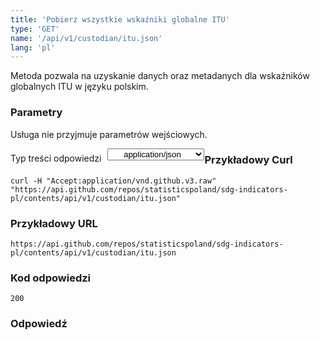 ```yaml
---
title: 'Pobierz wszystkie wskaźniki globalne ITU'
type: 'GET'
name: '/api/v1/custodian/itu.json'
lang: 'pl'
---
```


Metoda pozwala na uzyskanie danych oraz metadanych dla wskaźników globalnych ITU w języku polskim.

### Parametry

<p>Usługa nie przyjmuje parametrów wejściowych.</p>

<p style='float:left;margin-top: 7px;'>Typ treści odpowiedzi</p>
<select style='float:left;padding: 0px 15px;width: 155px;margin-left: 10px;text-align-last: center;'>
  <option>application/json</option>
</select>

<div id='example1'>

<h3 id="przykładowy-curl">Przykładowy Curl</h3>

<p><code class="highlighter-rouge">curl -H "Accept:application/vnd.github.v3.raw" "https://api.github.com/repos/statisticspoland/sdg-indicators-pl/contents/api/v1/custodian/itu.json"</code></p>

<h3 id="przykładowy-url">Przykładowy URL</h3>

<p><code class="highlighter-rouge">https://api.github.com/repos/statisticspoland/sdg-indicators-pl/contents/api/v1/custodian/itu.json</code></p>

<h3 id="przykładowy-kod-odpowiedzi">Kod odpowiedzi</h3>

<p><code class="highlighter-rouge">200</code></p>

<h3 id="przykładowa-odpowiedź">Odpowiedź</h3>

<p><code class="highlighter-rouge" id="show-data-itu">
</code></p>

</div>


<script>

$.getJSON('https://sdg.gov.pl/api/v1/custodian/itu.json', function(data) {
    $('#show-data-itu').html(JSON.stringify(data, null, 2));
});

</script>
